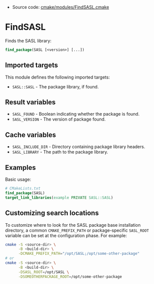 <!-- This is auto-generated file. -->
* Source code: [cmake/modules/FindSASL.cmake](https://github.com/petk/php-build-system/blob/master/cmake/cmake/modules/FindSASL.cmake)

# FindSASL

Finds the SASL library:

```cmake
find_package(SASL [<version>] [...])
```

## Imported targets

This module defines the following imported targets:

* `SASL::SASL` - The package library, if found.

## Result variables

* `SASL_FOUND` - Boolean indicating whether the package is found.
* `SASL_VERSION` - The version of package found.

## Cache variables

* `SASL_INCLUDE_DIR` - Directory containing package library headers.
* `SASL_LIBRARY` - The path to the package library.

## Examples

Basic usage:

```cmake
# CMakeLists.txt
find_package(SASL)
target_link_libraries(example PRIVATE SASL::SASL)
```

## Customizing search locations

To customize where to look for the SASL package base
installation directory, a common `CMAKE_PREFIX_PATH` or
package-specific `SASL_ROOT` variable can be set at
the configuration phase. For example:

```sh
cmake -S <source-dir> \
      -B <build-dir> \
      -DCMAKE_PREFIX_PATH="/opt/SASL;/opt/some-other-package"
# or
cmake -S <source-dir> \
      -B <build-dir> \
      -DSASL_ROOT=/opt/SASL \
      -DSOMEOTHERPACKAGE_ROOT=/opt/some-other-package
```
